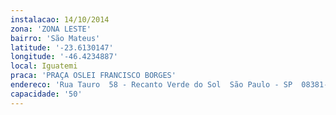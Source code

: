 ```yaml
---
instalacao: 14/10/2014
zona: 'ZONA LESTE'
bairro: 'São Mateus'
latitude: '-23.6130147'
longitude: '-46.4234887'
local: Iguatemi
praca: 'PRAÇA OSLEI FRANCISCO BORGES'
endereco: 'Rua Tauro  58 - Recanto Verde do Sol  São Paulo - SP  08381-770  Brasil'
capacidade: '50'
---
```

